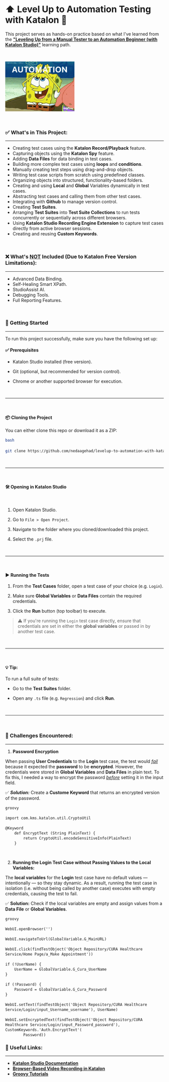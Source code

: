 # ⬆️ Level Up to Automation Testing with Katalon 🧪

This project serves as hands-on practice based on what I've learned from the 
[**"Leveling Up from a Manual Tester to an Automation Beginner (with Katalon Studio)"**](https://academy.katalon.com/learning-path/fresher-automation-engineer/) learning path.

<br>

![It's Automation, Baby!](./automation-audio-engineer.gif)

<br>

### ✅ What's in This Project:

<hr>

* Creating test cases using the **Katalon Record/Playback** feature.
* Capturing objects using the **Katalon Spy** feature.
* Adding **Data Files** for data binding in test cases.
* Building more complex test cases using **loops** and **conditions**.
* Manually creating test steps using drag-and-drop objects.
* Writing test case scripts from scratch using predefined classes.
* Organizing objects into structured, functionality-based folders.
* Creating and using **Local** and **Global** Variables dynamically in test cases.
* Abstracting test cases and calling them from other test cases.
* Integrating with **Github** to manage version control.
* Creating **Test Suites**.
* Arranging **Test Suites** into **Test Suite Collections** to run tests concurrently or sequentially across different browsers.
* Using **Katalon Studio Recording Engine Extension** to capture test cases directly from active browser sessions.
* Creating and reusing **Custom Keywords**.

<br>


### ❌ What's <u>NOT</u> Included (Due to Katalon Free Version Limitations):

<hr>

* Advanced Data Binding.
* Self-Healing Smart XPath.
* StudioAssist AI.
* Debugging Tools.
* Full Reporting Features.

<br>

### 🚀 Getting Started
<hr>
To run this project successfully, make sure you have the following set up:

<br>

#### ✅ Prerequisites

* Katalon Studio installed (free version).

* Git (optional, but recommended for version control).

* Chrome or another supported browser for execution.

<br>
<hr>
<br>

#### 📦 Cloning the Project
You can either clone this repo or download it as a ZIP:

```bash
bash

git clone https://github.com/nedaagehad/levelup-to-automation-with-katalon.git
```
<br>
<hr>
<br>

#### 🛠 Opening in Katalon Studio

<br>

1. Open Katalon Studio.

2. Go to `File > Open Project`.

3. Navigate to the folder where you cloned/downloaded this project.

4. Select the `.prj` file.

<br>
<hr>
<br>

#### ▶️ Running the Tests

1. From the **Test Cases** folder, open a test case of your choice (e.g. `Login`).

2. Make sure **Global Variables** or **Data Files** contain the required credentials.

3. Click the **Run** button (top toolbar) to execute.

> ⚠️ If you're running the `Login` test case directly, ensure that credentials are set in either the **global variables** or passed in by another test case.

<br>
<hr>
<br>

#### 💡 Tip:

To run a full suite of tests:

* Go to the **Test Suites** folder.

* Open any `.ts` file (e.g. `Regression`) and click **Run**.

<br>
<hr>
<br>

### 🧗 Challenges Encountered:

<hr>

1. **Password Encryption**

When passing **User Credentials** to the **Login** test case, the test would <u>*fail*</u> because it expected the **password** to be **encrypted**. However, the credentials were stored in **Global Variables** and **Data Files** in plain text. To fix this, I needed a way to encrypt the password <u>*before*</u> setting it in the input field.

✅ ***Solution:*** Create a **Custome Keyword** that returns an encrypted version of the password.

```{groovy}
groovy

import com.kms.katalon.util.CryptoUtil

@Keyword
	def EncryptText (String PlainText) {
		return CryptoUtil.encodeSensitiveInfo(PlainText)
	}

```

<br>

2. **Running the Login Test Case without Passing Values to the Local Variables:**

The **local variables** for the **Login** test case have no default values — intentionally — so they stay dynamic. As a result, running the test case in isolation (i.e. without being called by another case) executes with empty credentials, causing the test to fail.

✅ **Solution:** Check if the local variables are empty and assign values from a **Data File** or **Global Variables**.

```{groovy}
groovy

WebUI.openBrowser('')

WebUI.navigateToUrl(GlobalVariable.G_MainURL)

WebUI.click(findTestObject('Object Repository/CURA Healthcare Service/Home Page/a_Make Appointment'))

if (!UserName) {
	UserName = GlobalVariable.G_Cura_UserName
}

if (!Password) {
	Password = GlobalVariable.G_Cura_Password
}

WebUI.setText(findTestObject('Object Repository/CURA Healthcare Service/Login/input_Username_username'), UserName)

WebUI.setEncryptedText(findTestObject('Object Repository/CURA Healthcare Service/Login/input_Password_password'), CustomKeywords.'Auth.EncryptText'(
        Password))

```

### 🔗 Useful Links:

<hr>

* [**Katalon Studio Documentation**](https://docs.katalon.com/katalon-studio/about-katalon-studio)
* [**Browser-Based Video Recording in Katalon**](https://docs.katalon.com/katalon-studio/test-reports/generate-test-reports/generate-browser-based-videos-in-katalon-studio-reports)
* [**Groovy Tutorials**](https://www.tutorialspoint.com/groovy/index.htm)


